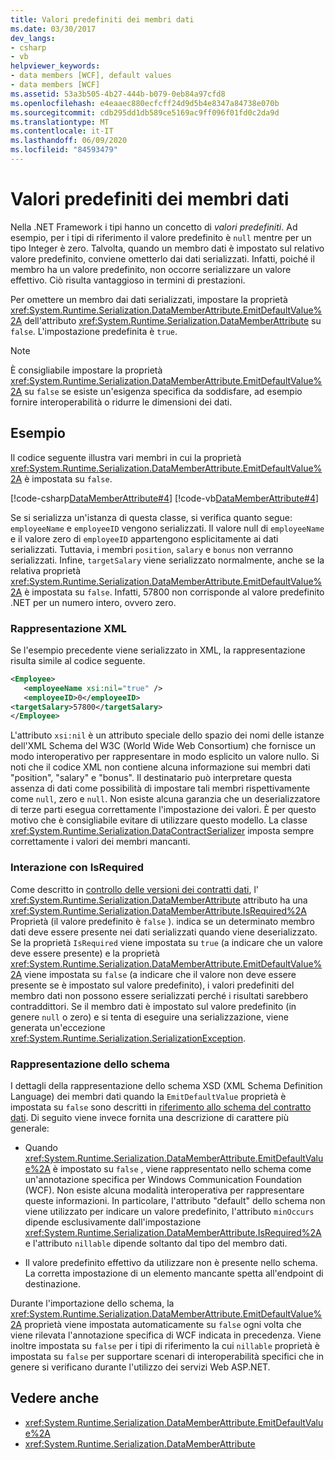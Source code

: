 ```yaml
---
title: Valori predefiniti dei membri dati
ms.date: 03/30/2017
dev_langs:
- csharp
- vb
helpviewer_keywords:
- data members [WCF], default values
- data members [WCF]
ms.assetid: 53a3b505-4b27-444b-b079-0eb84a97cfd8
ms.openlocfilehash: e4eaaec880ecfcff24d9d5b4e8347a84738e070b
ms.sourcegitcommit: cdb295dd1db589ce5169ac9ff096f01fd0c2da9d
ms.translationtype: MT
ms.contentlocale: it-IT
ms.lasthandoff: 06/09/2020
ms.locfileid: "84593479"
---
```

# <a name="data-member-default-values"></a>Valori predefiniti dei membri dati
Nella .NET Framework i tipi hanno un concetto di *valori predefiniti*. Ad esempio, per i tipi di riferimento il valore predefinito è `null` mentre per un tipo Integer è zero. Talvolta, quando un membro dati è impostato sul relativo valore predefinito, conviene ometterlo dai dati serializzati. Infatti, poiché il membro ha un valore predefinito, non occorre serializzare un valore effettivo. Ciò risulta vantaggioso in termini di prestazioni.  
  
 Per omettere un membro dai dati serializzati, impostare la proprietà <xref:System.Runtime.Serialization.DataMemberAttribute.EmitDefaultValue%2A> dell'attributo <xref:System.Runtime.Serialization.DataMemberAttribute> su `false`. L'impostazione predefinita è `true`.  
  
> [!NOTE]
> È consigliabile impostare la proprietà <xref:System.Runtime.Serialization.DataMemberAttribute.EmitDefaultValue%2A> su `false` se esiste un'esigenza specifica da soddisfare, ad esempio fornire interoperabilità o ridurre le dimensioni dei dati.  
  
## <a name="example"></a>Esempio  
 Il codice seguente illustra vari membri in cui la proprietà <xref:System.Runtime.Serialization.DataMemberAttribute.EmitDefaultValue%2A> è impostata su `false`.  
  
 [!code-csharp[DataMemberAttribute#4](../../../../samples/snippets/csharp/VS_Snippets_CFX/datamemberattribute/cs/overview.cs#4)]
 [!code-vb[DataMemberAttribute#4](../../../../samples/snippets/visualbasic/VS_Snippets_CFX/datamemberattribute/vb/overview.vb#4)]  
  
 Se si serializza un'istanza di questa classe, si verifica quanto segue: `employeeName` e `employeeID` vengono serializzati. Il valore null di `employeeName` e il valore zero di `employeeID` appartengono esplicitamente ai dati serializzati. Tuttavia, i membri `position`, `salary` e `bonus` non verranno serializzati. Infine, `targetSalary` viene serializzato normalmente, anche se la relativa proprietà <xref:System.Runtime.Serialization.DataMemberAttribute.EmitDefaultValue%2A> è impostata su `false`. Infatti, 57800 non corrisponde al valore predefinito .NET per un numero intero, ovvero zero.  
  
### <a name="xml-representation"></a>Rappresentazione XML  
 Se l'esempio precedente viene serializzato in XML, la rappresentazione risulta simile al codice seguente.  
  
```xml  
<Employee>  
   <employeeName xsi:nil="true" />  
   <employeeID>0</employeeID>  
<targetSalary>57800</targetSalary>  
</Employee>  
```  
  
 L'attributo `xsi:nil` è un attributo speciale dello spazio dei nomi delle istanze dell'XML Schema del W3C (World Wide Web Consortium) che fornisce un modo interoperativo per rappresentare in modo esplicito un valore nullo. Si noti che il codice XML non contiene alcuna informazione sui membri dati "position", "salary" e "bonus". Il destinatario può interpretare questa assenza di dati come possibilità di impostare tali membri rispettivamente come `null`, zero e `null`. Non esiste alcuna garanzia che un deserializzatore di terze parti esegua correttamente l'impostazione dei valori. È per questo motivo che è consigliabile evitare di utilizzare questo modello. La classe <xref:System.Runtime.Serialization.DataContractSerializer> imposta sempre correttamente i valori dei membri mancanti.  
  
### <a name="interaction-with-isrequired"></a>Interazione con IsRequired  
 Come descritto in [controllo delle versioni dei contratti dati](data-contract-versioning.md), l' <xref:System.Runtime.Serialization.DataMemberAttribute> attributo ha una <xref:System.Runtime.Serialization.DataMemberAttribute.IsRequired%2A> Proprietà (il valore predefinito è `false` ). indica se un determinato membro dati deve essere presente nei dati serializzati quando viene deserializzato. Se la proprietà `IsRequired` viene impostata su `true` (a indicare che un valore deve essere presente) e la proprietà <xref:System.Runtime.Serialization.DataMemberAttribute.EmitDefaultValue%2A> viene impostata su `false` (a indicare che il valore non deve essere presente se è impostato sul valore predefinito), i valori predefiniti del membro dati non possono essere serializzati perché i risultati sarebbero contraddittori. Se il membro dati è impostato sul valore predefinito (in genere `null` o zero) e si tenta di eseguire una serializzazione, viene generata un'eccezione <xref:System.Runtime.Serialization.SerializationException>.  
  
### <a name="schema-representation"></a>Rappresentazione dello schema  
 I dettagli della rappresentazione dello schema XSD (XML Schema Definition Language) dei membri dati quando la `EmitDefaultValue` proprietà è impostata su `false` sono descritti in [riferimento allo schema del contratto dati](data-contract-schema-reference.md). Di seguito viene invece fornita una descrizione di carattere più generale:  
  
- Quando <xref:System.Runtime.Serialization.DataMemberAttribute.EmitDefaultValue%2A> è impostato su `false` , viene rappresentato nello schema come un'annotazione specifica per Windows Communication Foundation (WCF). Non esiste alcuna modalità interoperativa per rappresentare queste informazioni. In particolare, l'attributo "default" dello schema non viene utilizzato per indicare un valore predefinito, l'attributo `minOccurs` dipende esclusivamente dall'impostazione <xref:System.Runtime.Serialization.DataMemberAttribute.IsRequired%2A> e l'attributo `nillable` dipende soltanto dal tipo del membro dati.  
  
- Il valore predefinito effettivo da utilizzare non è presente nello schema. La corretta impostazione di un elemento mancante spetta all'endpoint di destinazione.  
  
 Durante l'importazione dello schema, la <xref:System.Runtime.Serialization.DataMemberAttribute.EmitDefaultValue%2A> proprietà viene impostata automaticamente su `false` ogni volta che viene rilevata l'annotazione specifica di WCF indicata in precedenza. Viene inoltre impostata su `false` per i tipi di riferimento la cui `nillable` proprietà è impostata su `false` per supportare scenari di interoperabilità specifici che in genere si verificano durante l'utilizzo dei servizi Web ASP.NET.  
  
## <a name="see-also"></a>Vedere anche

- <xref:System.Runtime.Serialization.DataMemberAttribute.EmitDefaultValue%2A>
- <xref:System.Runtime.Serialization.DataMemberAttribute>
